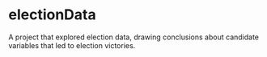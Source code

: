 # electionData
 A project that explored election data, drawing conclusions about candidate variables that led to election victories.
